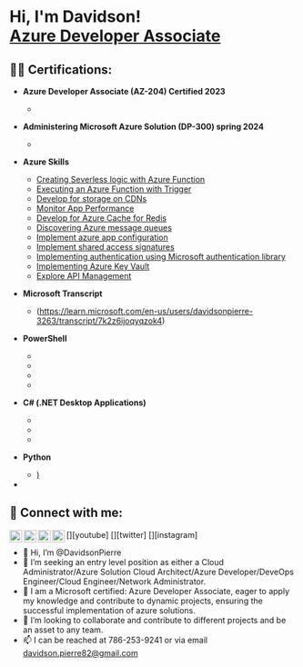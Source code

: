 <h1>Hi, I'm Davidson! <br/><a href="https://github.com/DavidsonPierre"></a> <a href="https://www.linkedin.com/in/davidson-pierre-746ba42a2">Azure Developer Associate</a>

<h2>👨‍💻 Certifications: </h2>

- <b>Azure Developer Associate (AZ-204) Certified 2023 </b>
  - [](https://github.com/joshmadakor1/Algorithms-Practice)
- <b>Administering Microsoft Azure Solution (DP-300) spring 2024</b>
  - [](https://github.com/joshmadakor1/4chan-Image-Analysis-Middleware-C964) <b><i></b></i>
- <b>Azure Skills</b>
  - [Creating Severless logic with Azure Function](https://learn.microsoft.com/api/achievements/share/en-us/DavidsonPierre-3263/FZK9M3SX?sharingId=2F1AF8DAE3A464C4)
  - [Executing an Azure Function with Trigger](https://learn.microsoft.com/api/achievements/share/en-us/DavidsonPierre-3263/QMQZSJE5?sharingId=2F1AF8DAE3A464C4)
  - [Develop for storage on CDNs](https://learn.microsoft.com/api/achievements/share/en-us/DavidsonPierre-3263/PDW3T5Y4?sharingId=2F1AF8DAE3A464C4)
  - [Monitor App Performance](https://learn.microsoft.com/api/achievements/share/en-us/DavidsonPierre-3263/7QMGKWJZ?sharingId=2F1AF8DAE3A464C4)
  - [Develop for Azure Cache for Redis](https://learn.microsoft.com/api/achievements/share/en-us/DavidsonPierre-3263/EB8C7WFP?sharingId=2F1AF8DAE3A464C4)
  - [Discovering Azure message queues](https://learn.microsoft.com/api/achievements/share/en-us/DavidsonPierre-3263/UWPDPN23?sharingId=2F1AF8DAE3A464C4)
  - [Implement azure app configuration](https://learn.microsoft.com/api/achievements/share/en-us/DavidsonPierre-3263/HFCTNJ68?sharingId=2F1AF8DAE3A464C4)
  - [Implement shared access signatures](https://learn.microsoft.com/api/achievements/share/en-us/DavidsonPierre-3263/9868ZBZU?sharingId=2F1AF8DAE3A464C4)
  - [Implementing authentication using Microsoft authentication library](https://learn.microsoft.com/api/achievements/share/en-us/DavidsonPierre-3263/WYUTXZ7N?sharingId=2F1AF8DAE3A464C4)
  - [Implementing Azure Key Vault](https://learn.microsoft.com/api/achievements/share/en-us/DavidsonPierre-3263/PDV23SU4?sharingId=2F1AF8DAE3A464C4)
  - [Explore API Management](https://learn.microsoft.com/api/achievements/share/en-us/DavidsonPierre-3263/AVC6CXA7?sharingId=2F1AF8DAE3A464C4)
- <b>Microsoft Transcript</b>
  - (https://learn.microsoft.com/en-us/users/davidsonpierre-3263/transcript/7k2z6ijoqyqzok4)
- <b>PowerShell</b>
  - [](https://github.com/joshmadakor1/Sentinel-Lab)
  - [](https://github.com/joshmadakor1/Jwipe.PowerShell)
  - [](https://github.com/joshmadakor1/AD_PS)
  - [](https://github.com/joshmadakor1/PowerShell-Integrity-FIM)
- <b>C# (.NET Desktop Applications)</b>
  - [](https://github.com/joshmadakor1/EncrypterPOC)
  - [](https://github.com/joshmadakor1/DecrypterPOC)
  - [](https://github.com/joshmadakor1/Key-Logger-With-Email)
- <b>Python</b>
  - [)](https://github.com/joshmadakor1/Package-Delivery-Pathfinding-Algorithm)



-

<h2> 🤳 Connect with me:</h2>

[<img align="left" alt="JoshMadakor | YouTube" width="22px" src="https://cdn.jsdelivr.net/npm/simple-icons@v3/icons/youtube.svg" />][youtube]
[<img align="left" alt="JoshMadakor | Twitter" width="22px" src="https://cdn.jsdelivr.net/npm/simple-icons@v3/icons/twitter.svg" />][twitter]
[<img align="left" alt="JoshMadakor | LinkedIn" width="22px" src="https://cdn.jsdelivr.net/npm/simple-icons@v3/icons/linkedin.svg" />][linkedin]
[<img align="left" alt="JoshMadakor | Instagram" width="22px" src="https://cdn.jsdelivr.net/npm/simple-icons@v3/icons/instagram.svg" />][instagram]

[linkedin]: https://linkedin.com/in/joshmadakor

<!--
**joshmadakor1/joshmadakor1** is a ✨ _special_ ✨ repository because its `README.md` (this file) appears on your GitHub profile.

Here are some ideas to get you started:

- 🔭 I’m currently working on ...
- 🌱 I’m currently learning ...
- 👯 I’m looking to collaborate on ...
- 🤔 I’m looking for help with ...
- 💬 Ask me about ...
- 📫 How to reach me: ...
- 😄 Pronouns: ...
- ⚡ Fun fact: ...
-->


- 👋 Hi, I’m @DavidsonPierre
- 👀 I’m seeking an entry level position as either a Cloud Administrator/Azure Solution Cloud Architect/Azure Developer/DeveOps Engineer/Cloud Engineer/Network Administrator.
- 🌱 I am a Microsoft certified: Azure Developer Associate, eager to apply my knowledge and contribute to dynamic projects, ensuring the successful implementation of azure solutions.
- 💞️ I’m looking to collaborate and contribute to different projects and be an asset to any team. 
- 📫 I can be reached at 786-253-9241 or via email davidson.pierre82@gmail.com

<!---
DavidsonPierre/DavidsonPierre is a ✨ special ✨ repository because its `README.md` (this file) appears on your GitHub profile.
You can click the Preview link to take a look at your changes.
--->
